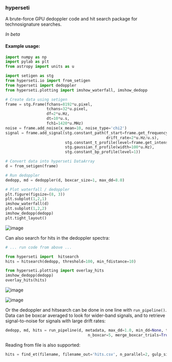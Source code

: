 ### hyperseti

A brute-force GPU dedoppler code and hit search package for technosignature searches.

_In beta_

#### Example usage:

```python
import numpy as np
import pylab as plt
from astropy import units as u

import setigen as stg
from hyperseti.io import from_setigen
from hyperseti import dedoppler
from hyperseti.plotting import imshow_waterfall, imshow_dedopp

# Create data using setigen
frame = stg.Frame(fchans=8192*u.pixel,
                  tchans=32*u.pixel,
                  df=2*u.Hz,
                  dt=10*u.s,
                  fch1=1420*u.MHz)
noise = frame.add_noise(x_mean=10, noise_type='chi2')
signal = frame.add_signal(stg.constant_path(f_start=frame.get_frequency(index=2000),
                                            drift_rate=2*u.Hz/u.s),
                          stg.constant_t_profile(level=frame.get_intensity(snr=50)),
                          stg.gaussian_f_profile(width=100*u.Hz),
                          stg.constant_bp_profile(level=1))

# Convert data into hyperseti DataArray
d = from_setigen(frame)

# Run dedoppler
dedopp, md = dedoppler(d, boxcar_size=1, max_dd=8.0)

# Plot waterfall / dedoppler
plt.figure(figsize=(8, 3))
plt.subplot(1,2,1)
imshow_waterfall(d)
plt.subplot(1,2,2)
imshow_dedopp(dedopp)
plt.tight_layout()
```

![image](https://user-images.githubusercontent.com/713251/164058073-88ccf3b1-b4a1-4160-b650-fca37770f96d.png)

Can also search for hits in the dedoppler spectra:

```python
# ... run code from above ...  

from hyperseti import  hitsearch
hits = hitsearch(dedopp, threshold=100, min_fdistance=10)

from hyperseti.plotting import overlay_hits
imshow_dedopp(dedopp)
overlay_hits(hits)
```

![image](https://user-images.githubusercontent.com/713251/164058025-ab8a3d7a-ffa5-4437-b01b-6c8d6a29cd7c.png)

![image](https://user-images.githubusercontent.com/713251/164058051-9b511f50-d0d0-4058-b512-c062cc7d7964.png)

Or the dedoppler and hitsearch can be done in one line with `run_pipeline()`. 
Data can be boxcar averaged to look for wider-band signals, and to retrieve signal-to-noise
for signals with large drift rates:

```python
dedopp, md, hits = run_pipeline(d, metadata, max_dd=1.0, min_dd=None, threshold=100, 
                                    n_boxcar=5, merge_boxcar_trials=True)
```

Reading from file is also supported:

```python
hits = find_et(filename, filename_out='hits.csv', n_parallel=2, gulp_size=2**18, max_dd=1.0, threshold=50)
```

